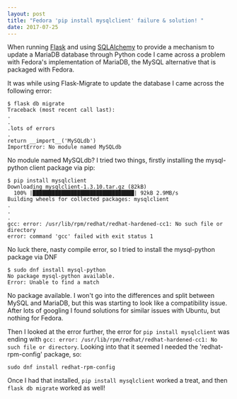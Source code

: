 ```yaml
---
layout: post
title: "Fedora 'pip install mysqlclient' failure & solution! "
date: 2017-07-25
---
```


When running [Flask](http://flask.pocoo.org/) and using [SQLAlchemy](https://www.sqlalchemy.org/) to provide a mechanism to update a MariaDB database through Python code I came across a problem with Fedora's implementation of MariaDB, the MySQL alternative that is packaged with Fedora. 

It was while using Flask-Migrate to update the database I came across the following error:

```
$ flask db migrate
Traceback (most recent call last):
.
.
.lots of errors
.
return __import__('MySQLdb')
ImportError: No module named MySQLdb
```

No module named MySQLdb? I tried two things, firstly installing the mysql-python client package via pip:
```
$ pip install mysqlclient
Downloading mysqlclient-1.3.10.tar.gz (82kB)
  100% |████████████████████████████████| 92kB 2.9MB/s
Building wheels for collected packages: mysqlclient
.
.
.
gcc: error: /usr/lib/rpm/redhat/redhat-hardened-cc1: No such file or directory
error: command 'gcc' failed with exit status 1
```
No luck there, nasty compile error, so I tried to install the mysql-python package via DNF

```
$ sudo dnf install mysql-python
No package mysql-python available.
Error: Unable to find a match
```

No package available. I won't go into the differences and split between MySQL and MariaDB, but this was starting to look like a compatibility issue. After lots of googling I found solutions for similar issues with Ubuntu, but nothing for Fedora. 

Then I looked at the error further, the error for `pip install mysqlclient` was ending with `gcc: error: /usr/lib/rpm/redhat/redhat-hardened-cc1: No such file or directory`. Looking into that it seemed I needed the 'redhat-rpm-config' package, so: 

`sudo dnf install redhat-rpm-config`

Once I had that installed, `pip install mysqlclient` worked a treat, and then `flask db migrate` worked as well! 



